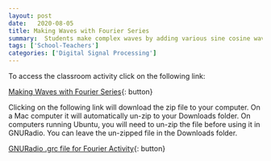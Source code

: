 ```yaml
---
layout: post
date:   2020-08-05
title: Making Waves with Fourier Series
summary:  Students make complex waves by adding various sine cosine waves
tags: ['School-Teachers']
categories: ['Digital Signal Processing'] 
---
```


To access the classroom activity click on the following link:  

[Making Waves with Fourier Series](https://docs.google.com/document/d/15jXZiNi-5c7DPsuN7TeNhTUL93faWo4_k8ZufcIDNSY/edit?usp=sharing/dotcom){: button}

Clicking on the following link will download the zip file to your computer. On a Mac computer it will automatically un-zip to your Downloads folder. On computers running Ubuntu, you will need to un-zip the file before using it in GNURadio. You can leave the un-zipped file in the Downloads folder.  

[GNURadio .grc file for Fourier Activity](/dspira-lessons/images/Fourier_Series_Wave_Explorer.grc.zip){: button}
